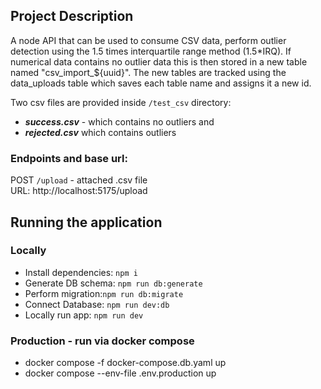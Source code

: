 ## Project Description
A node API that can be used to consume CSV data, perform outlier detection using the 1.5 times interquartile range method (1.5*IRQ). 
If numerical data contains no outlier data this is then stored in a new table named "csv_import_${uuid}". 
The new tables are tracked using the data_uploads table which saves each table name and assigns it a new id. 

Two csv files are provided inside ```/test_csv``` directory: <br>
- ***success.csv*** - which contains no outliers and <br>
- ***rejected.csv*** which contains outliers

### Endpoints and base url:
POST ```/upload``` - attached .csv file <br>
URL: http://localhost:5175/upload

## Running the application 
### Locally 
- Install dependencies: ```npm i``` <br>
- Generate DB schema: ```npm run db:generate``` <br>
- Perform migration:```npm run db:migrate``` <br>
- Connect Database: ```npm run dev:db``` <br>
- Locally run app: ``` npm run dev ``` 

### Production - run via docker compose
- docker compose -f docker-compose.db.yaml up <br>
- docker compose --env-file .env.production up
